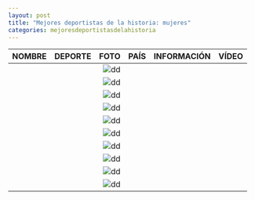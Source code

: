 ```yaml
---
layout: post
title: "Mejores deportistas de la historia: mujeres"
categories: mejoresdeportistasdelahistoria
---
```


|NOMBRE|DEPORTE|FOTO|PAÍS|INFORMACIÓN|VÍDEO|
|-----:|-----:|-----:|-----:|-----:|-----:|
|      |      |![dd]()|      |[]()|      |
|      |      |![dd]()|      |[]()|      |
|      |      |![dd]()|      |[]()|      |
|      |      |![dd]()|      |[]()|      |
|      |      |![dd]()|      |[]()|      |
|      |      |![dd]()|      |[]()|      |
|      |      |![dd]()|      |[]()|      |
|      |      |![dd]()|      |[]()|      |
|      |      |![dd]()|      |[]()|      |
|      |      |![dd]()|      |[]()|      |
